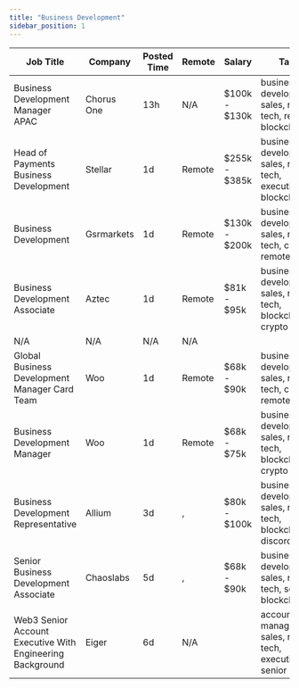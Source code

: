 ```yaml
---
title: "Business Development"
sidebar_position: 1
---
```


| Job Title | Company | Posted Time | Remote | Salary | Tags | Apply Link |
|-----------|---------|-------------|--------|--------|------|------------|
| Business Development Manager APAC | Chorus One | 13h | N/A | $100k - $130k | business development, sales, non tech, remote, blockchain | [Apply](https://web3.career/business-development-manager-apac-chorusone1/100576) |
| Head of Payments Business Development | Stellar | 1d | Remote | $255k - $385k | business development, sales, non tech, executive, blockchain | [Apply](https://web3.career/head-of-payments-business-development-stellar/97571) |
| Business Development | Gsrmarkets | 1d | Remote | $130k - $200k | business development, sales, non tech, crypto, remote | [Apply](https://web3.career/business-development-gsrmarkets/95740) |
| Business Development Associate | Aztec | 1d | Remote | $81k - $95k | business development, sales, non tech, blockchain, crypto | [Apply](https://web3.career/business-development-associate-aztec/97708) |
| N/A | N/A | N/A | N/A |  |  | [Apply](https://web3.career/metana) |
| Global Business Development Manager Card Team | Woo | 1d | Remote | $68k - $90k | business development, sales, non tech, crypto, remote | [Apply](https://web3.career/global-business-development-manager-card-team-woo/95645) |
| Business Development Manager | Woo | 1d | Remote | $68k - $75k | business development, sales, non tech, blockchain, crypto | [Apply](https://web3.career/business-development-manager-woo/95644) |
| Business Development Representative | Allium | 3d | , | $80k - $100k | business development, sales, non tech, blockchain, discord | [Apply](https://web3.career/business-development-representative-allium/100369) |
| Senior Business Development Associate | Chaoslabs | 5d | , | $68k - $90k | business development, sales, non tech, senior, blockchain | [Apply](https://web3.career/senior-business-development-associate-chaoslabs/100275) |
| Web3 Senior Account Executive With Engineering Background | Eiger | 6d | N/A |  | account manager, sales, non tech, executive, senior | [Apply](https://web3.career/web3-senior-account-executive-with-engineering-background-eiger/100235) |
